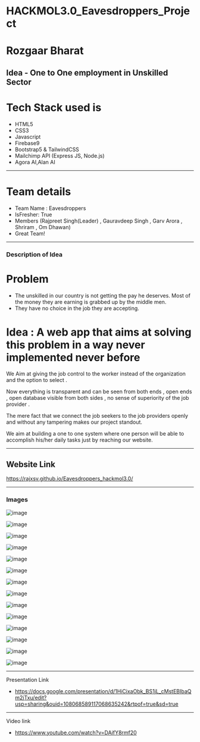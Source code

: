 # HACKMOL3.0_Eavesdroppers_Project

# Rozgaar Bharat
## Idea - One to One employment in Unskilled Sector

# Tech Stack used is 
- HTML5
- CSS3
- Javascript
- Firebase9
- Bootstrap5 & TailwindCSS
- Mailchimp API (Express JS, Node.js)
- Agora AI,Alan AI

---
 # Team details
- Team Name : Eavesdroppers
- IsFresher: True
- Members (Rajpreet Singh(Leader) , Gauravdeep Singh , Garv Arora , Shriram , Om Dhawan)
- Great Team!

---
### Description of Idea

# Problem  
- The unskilled in our country is not getting the pay he deserves. Most of the money they are earning is grabbed up by the middle men.
- They have no choice in the job they are accepting.

# Idea : A web app that aims at solving this problem in a way never implemented never before 


We Aim at giving the job control to the worker instead of  the organization  and the option to select .

 Now everything is transparent and can be seen from both ends , open ends , open database visible from both sides , no sense of superiority of the job provider .

The mere fact that we connect the job seekers  to the job providers openly and without any tampering makes our project standout.

We aim at building a one to one system where one person will be able to accomplish his/her daily tasks just by reaching our website.  


---
## Website Link

https://rajxsv.github.io/Eavesdroppers_hackmol3.0/

---

### Images

![image](https://www.linkpicture.com/q/1_1096.png)

![image](https://www.linkpicture.com/q/2_1449.png)

![image](https://www.linkpicture.com/q/3_893.png)

![image](https://www.linkpicture.com/q/4_642.png)

![image](https://www.linkpicture.com/q/5_546.png)

![image](https://www.linkpicture.com/q/6_371.png)

![image](https://www.linkpicture.com/q/7_270.png)

![image](https://www.linkpicture.com/q/8_221.png)

![image](https://www.linkpicture.com/q/9_189.png)

![image](https://www.linkpicture.com/q/10_158.png)

![image](https://www.linkpicture.com/q/11_151.png)

![image](https://www.linkpicture.com/q/a1_4.jpeg)

![image](https://www.linkpicture.com/q/a2_7.jpeg)

![image](https://www.linkpicture.com/q/a3_4.jpeg)

---
Presentation Link

- https://docs.google.com/presentation/d/1HiCixaObk_BS1jL_cMstEBIbaQm2jTxu/edit?usp=sharing&ouid=108068589117068635242&rtpof=true&sd=true
---
Video link

- https://www.youtube.com/watch?v=DAifY8rmf20
